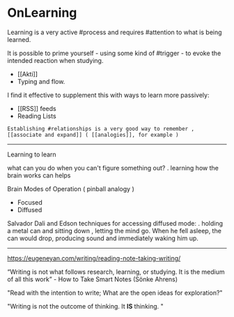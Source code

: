 # OnLearning

Learning is a very active #process and requires #attention to what is being learned.

It is possible to prime yourself - using some kind of #trigger - to evoke the intended reaction when studying.

* [[Akti]]
* Typing and flow.

I find it effective to supplement this with ways to learn more passively:

* [[RSS]] feeds
* Reading Lists

```todo
Establishing #relationships is a very good way to remember , [[associate and expand]] ( [[analogies]], for example )

```


___


Learning to learn

what can you do when you can't figure something out?
    . learning how the brain works can helps

Brain Modes of Operation ( pinball analogy )

* Focused
* Diffused

Salvador Dali and Edson techniques for accessing diffused mode:
    . holding a metal can and sitting down , letting the mind go. When he fell asleep, the can would drop, producing sound and immediately waking him up.


___

<https://eugeneyan.com/writing/reading-note-taking-writing/>

“Writing is not what follows research, learning, or studying. It is the medium of all this work” - How to Take Smart Notes (Sönke Ahrens)

"Read with the intention to write; What are the open ideas for exploration?"

"Writing is not the outcome of thinking. It __IS__ thinking. "
